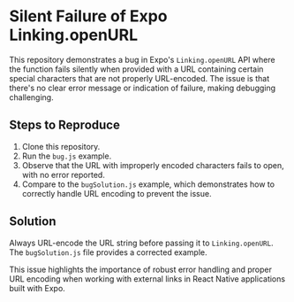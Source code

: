 # Silent Failure of Expo Linking.openURL

This repository demonstrates a bug in Expo's `Linking.openURL` API where the function fails silently when provided with a URL containing certain special characters that are not properly URL-encoded.  The issue is that there's no clear error message or indication of failure, making debugging challenging. 

## Steps to Reproduce

1. Clone this repository.
2. Run the `bug.js` example.
3. Observe that the URL with improperly encoded characters fails to open, with no error reported.
4. Compare to the `bugSolution.js` example, which demonstrates how to correctly handle URL encoding to prevent the issue. 

## Solution

Always URL-encode the URL string before passing it to `Linking.openURL`. The `bugSolution.js` file provides a corrected example. 

This issue highlights the importance of robust error handling and proper URL encoding when working with external links in React Native applications built with Expo.